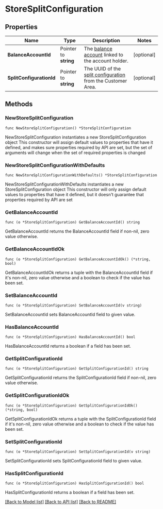# StoreSplitConfiguration

## Properties

Name | Type | Description | Notes
------------ | ------------- | ------------- | -------------
**BalanceAccountId** | Pointer to **string** | The [balance account](https://docs.adyen.com/api-explorer/#/balanceplatform/latest/get/balanceAccounts/{id}__queryParam_id) linked to the account holder. | [optional] 
**SplitConfigurationId** | Pointer to **string** | The UUID of the [split configuration](https://docs.adyen.com/platforms/split-configuration-for-stores) from the Customer Area. | [optional] 

## Methods

### NewStoreSplitConfiguration

`func NewStoreSplitConfiguration() *StoreSplitConfiguration`

NewStoreSplitConfiguration instantiates a new StoreSplitConfiguration object
This constructor will assign default values to properties that have it defined,
and makes sure properties required by API are set, but the set of arguments
will change when the set of required properties is changed

### NewStoreSplitConfigurationWithDefaults

`func NewStoreSplitConfigurationWithDefaults() *StoreSplitConfiguration`

NewStoreSplitConfigurationWithDefaults instantiates a new StoreSplitConfiguration object
This constructor will only assign default values to properties that have it defined,
but it doesn't guarantee that properties required by API are set

### GetBalanceAccountId

`func (o *StoreSplitConfiguration) GetBalanceAccountId() string`

GetBalanceAccountId returns the BalanceAccountId field if non-nil, zero value otherwise.

### GetBalanceAccountIdOk

`func (o *StoreSplitConfiguration) GetBalanceAccountIdOk() (*string, bool)`

GetBalanceAccountIdOk returns a tuple with the BalanceAccountId field if it's non-nil, zero value otherwise
and a boolean to check if the value has been set.

### SetBalanceAccountId

`func (o *StoreSplitConfiguration) SetBalanceAccountId(v string)`

SetBalanceAccountId sets BalanceAccountId field to given value.

### HasBalanceAccountId

`func (o *StoreSplitConfiguration) HasBalanceAccountId() bool`

HasBalanceAccountId returns a boolean if a field has been set.

### GetSplitConfigurationId

`func (o *StoreSplitConfiguration) GetSplitConfigurationId() string`

GetSplitConfigurationId returns the SplitConfigurationId field if non-nil, zero value otherwise.

### GetSplitConfigurationIdOk

`func (o *StoreSplitConfiguration) GetSplitConfigurationIdOk() (*string, bool)`

GetSplitConfigurationIdOk returns a tuple with the SplitConfigurationId field if it's non-nil, zero value otherwise
and a boolean to check if the value has been set.

### SetSplitConfigurationId

`func (o *StoreSplitConfiguration) SetSplitConfigurationId(v string)`

SetSplitConfigurationId sets SplitConfigurationId field to given value.

### HasSplitConfigurationId

`func (o *StoreSplitConfiguration) HasSplitConfigurationId() bool`

HasSplitConfigurationId returns a boolean if a field has been set.


[[Back to Model list]](../README.md#documentation-for-models) [[Back to API list]](../README.md#documentation-for-api-endpoints) [[Back to README]](../README.md)


